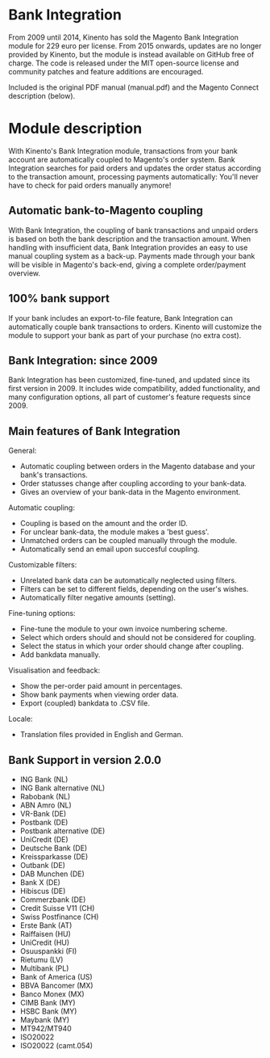 Bank Integration
================

From 2009 until 2014, Kinento has sold the Magento Bank Integration module for 229 euro per license. From 2015 onwards, updates are no longer provided by Kinento, but the module is instead available on GitHub free of charge. The code is released under the MIT open-source license and community patches and feature additions are encouraged.

Included is the original PDF manual (manual.pdf) and the Magento Connect description (below).

Module description
================

With Kinento's Bank Integration module, transactions from your bank account are automatically coupled to Magento's order system. Bank Integration searches for paid orders and updates the order status according to the transaction amount, processing payments automatically: You'll never have to check for paid orders manually anymore! 

Automatic bank-to-Magento coupling
-------------

With Bank Integration, the coupling of bank transactions and unpaid orders is based on both the bank description and the transaction amount. When handling with insufficient data, Bank Integration provides an easy to use manual coupling system as a back-up. Payments made through your bank will be visible in Magento's back-end, giving a complete order/payment overview. 

100% bank support
-------------

If your bank includes an export-to-file feature, Bank Integration can automatically couple bank transactions to orders. Kinento will customize the module to support your bank as part of your purchase (no extra cost). 

Bank Integration: since 2009
-------------

Bank Integration has been customized, fine-tuned, and updated since its first version in 2009. It includes wide compatibility, added functionality, and many configuration options, all part of customer's feature requests since 2009.

Main features of Bank Integration
-------------

General: 
- Automatic coupling between orders in the Magento database and your bank's transactions. 
- Order statusses change after coupling according to your bank-data. 
- Gives an overview of your bank-data in the Magento environment. 

Automatic coupling: 
- Coupling is based on the amount and the order ID. 
- For unclear bank-data, the module makes a 'best guess'. 
- Unmatched orders can be coupled manually through the module. 
- Automatically send an email upon succesful coupling. 

Customizable filters: 
- Unrelated bank data can be automatically neglected using filters. 
- Filters can be set to different fields, depending on the user's wishes. 
- Automatically filter negative amounts (setting). 

Fine-tuning options: 
- Fine-tune the module to your own invoice numbering scheme. 
- Select which orders should and should not be considered for coupling. 
- Select the status in which your order should change after coupling. 
- Add bankdata manually. 

Visualisation and feedback: 
- Show the per-order paid amount in percentages. 
- Show bank payments when viewing order data. 
- Export (coupled) bankdata to .CSV file. 

Locale: 
- Translation files provided in English and German. 

Bank Support in version 2.0.0
-------------

- ING Bank (NL) 
- ING Bank alternative (NL) 
- Rabobank (NL) 
- ABN Amro (NL) 
- VR-Bank (DE) 
- Postbank (DE) 
- Postbank alternative (DE) 
- UniCredit (DE) 
- Deutsche Bank (DE) 
- Kreissparkasse (DE) 
- Outbank (DE) 
- DAB Munchen (DE) 
- Bank X (DE) 
- Hibiscus (DE) 
- Commerzbank (DE) 
- Credit Suisse V11 (CH) 
- Swiss Postfinance (CH) 
- Erste Bank (AT) 
- Raiffaisen (HU) 
- UniCredit (HU) 
- Osuuspankki (FI) 
- Rietumu (LV) 
- Multibank (PL) 
- Bank of America (US) 
- BBVA Bancomer (MX) 
- Banco Monex (MX) 
- CIMB Bank (MY) 
- HSBC Bank (MY) 
- Maybank (MY) 
- MT942/MT940 
- ISO20022 
- ISO20022 (camt.054) 
